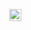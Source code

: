 <a href="https://instagram.com/vivek.p_v?igshid=MjkzY2Y1YTY=">
  <img align="left" alt="VIVEK P V Instagram" width="22px" src="https://raw.githubusercontent.com/hussainweb/hussainweb/main/icons/instagram.png" />
</a>
